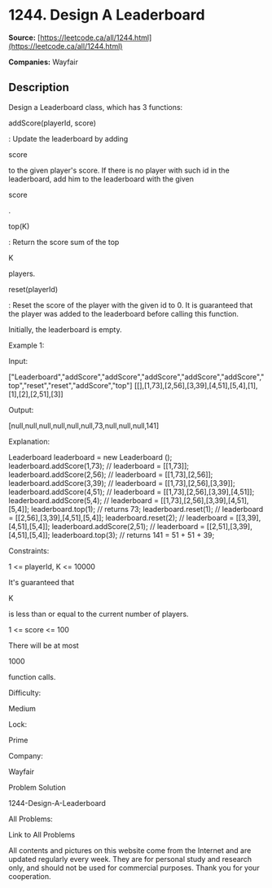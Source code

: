 # 1244. Design A Leaderboard

**Source:** [https://leetcode.ca/all/1244.html](https://leetcode.ca/all/1244.html)

**Companies:** Wayfair

## Description

Design a Leaderboard class, which has 3 functions:

addScore(playerId, score)

: Update the leaderboard by adding

score

to the given player's score. If there is no player with such id
            in the leaderboard, add him to the leaderboard with the given

score

.

top(K)

: Return the score sum of the top

K

players.

reset(playerId)

: Reset the score of the player with the given id to 0.
            It is guaranteed that the player was added to the leaderboard before calling this
            function.

Initially, the leaderboard is empty.

Example 1:

Input:

["Leaderboard","addScore","addScore","addScore","addScore","addScore","top","reset","reset","addScore","top"]
[[],[1,73],[2,56],[3,39],[4,51],[5,4],[1],[1],[2],[2,51],[3]]

Output:

[null,null,null,null,null,null,73,null,null,null,141]

Explanation:

Leaderboard leaderboard = new Leaderboard ();
leaderboard.addScore(1,73);   // leaderboard = [[1,73]];
leaderboard.addScore(2,56);   // leaderboard = [[1,73],[2,56]];
leaderboard.addScore(3,39);   // leaderboard = [[1,73],[2,56],[3,39]];
leaderboard.addScore(4,51);   // leaderboard = [[1,73],[2,56],[3,39],[4,51]];
leaderboard.addScore(5,4);    // leaderboard = [[1,73],[2,56],[3,39],[4,51],[5,4]];
leaderboard.top(1);           // returns 73;
leaderboard.reset(1);         // leaderboard = [[2,56],[3,39],[4,51],[5,4]];
leaderboard.reset(2);         // leaderboard = [[3,39],[4,51],[5,4]];
leaderboard.addScore(2,51);   // leaderboard = [[2,51],[3,39],[4,51],[5,4]];
leaderboard.top(3);           // returns 141 = 51 + 51 + 39;

Constraints:

1 <= playerId, K <= 10000

It's guaranteed that

K

is less than or equal to the current number of
            players.

1 <= score <= 100

There will be at most

1000

function calls.

Difficulty:

Medium

Lock:

Prime

Company:

Wayfair

Problem Solution

1244-Design-A-Leaderboard

All Problems:

Link to All Problems

All contents and pictures on this website come from the Internet and are updated regularly every week. They are for personal study and research only, and should not be used for commercial purposes. Thank you for your cooperation.

